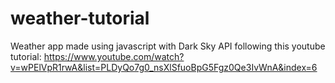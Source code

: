 # weather-tutorial
Weather app made using javascript with Dark Sky API following this youtube tutorial:
https://www.youtube.com/watch?v=wPElVpR1rwA&list=PLDyQo7g0_nsXlSfuoBpG5Fgz0Qe3IvWnA&index=6
